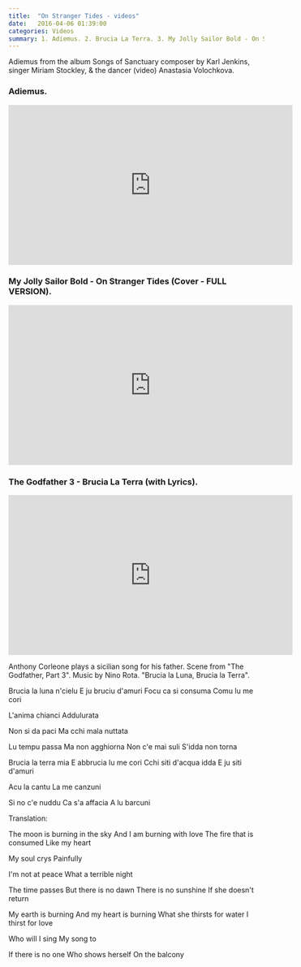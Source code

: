 ```yaml
---
title:  "On Stranger Tides - videos"
date:   2016-04-06 01:39:00
categories: Videos
summary: 1. Adiemus. 2. Brucia La Terra. 3. My Jolly Sailor Bold - On Stranger Tides.
---
```


Adiemus from the album Songs of Sanctuary composer by Karl Jenkins, singer Miriam Stockley, & the dancer (video) Anastasia Volochkova.

### Adiemus.

<iframe width="560" height="315" src="https://www.youtube.com/embed/N1j9AdBRHM4" frameborder="0" allowfullscreen></iframe>

### My Jolly Sailor Bold - On Stranger Tides (Cover - FULL VERSION).

<iframe width="560" height="315" src="https://www.youtube.com/embed/oqVnm16pK_8" frameborder="0" allowfullscreen></iframe>

### The Godfather 3 - Brucia La Terra (with Lyrics).

<iframe width="560" height="315" src="https://www.youtube.com/embed/mwMOvx8kvSc" frameborder="0" allowfullscreen></iframe>

Anthony Corleone plays a sicilian song for his father. Scene from "The Godfather, Part 3". Music by Nino Rota. "Brucia la Luna, Brucia la Terra".

Brucia la luna n'cielu 
E ju bruciu d'amuri 
Focu ca si consuma 
Comu lu me cori 

L'anima chianci 
Addulurata

Non si da paci 
Ma cchi mala nuttata 

Lu tempu passa 
Ma non agghiorna 
Non c'e mai suli 
S'idda non torna 

Brucia la terra mia 
E abbrucia lu me cori 
Cchi siti d'acqua idda 
E ju siti d'amuri 

Acu la cantu 
La me canzuni 

Si no c'e nuddu 
Ca s'a affacia 
A lu barcuni 


Translation:

The moon is burning in the sky 
And I am burning with love 
The fire that is consumed 
Like my heart 

My soul crys 
Painfully 

I'm not at peace 
What a terrible night 

The time passes 
But there is no dawn 
There is no sunshine 
If she doesn't return 

My earth is burning 
And my heart is burning 
What she thirsts for water 
I thirst for love 

Who will I sing 
My song to 

If there is no one 
Who shows herself 
On the balcony 